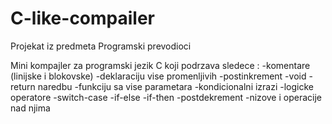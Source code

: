 # C-like-compailer

Projekat iz predmeta Programski prevodioci

Mini kompajler za programski jezik C koji podrzava sledece : 
  -komentare (linijske i blokovske)
  -deklaraciju vise promenljivih
  -postinkrement
  -void
  -return naredbu
  -funkciju sa vise parametara
  -kondicionalni izrazi
  -logicke operatore
  -switch-case 
  -if-else
  -if-then
  -postdekrement
  -nizove i operacije nad njima

